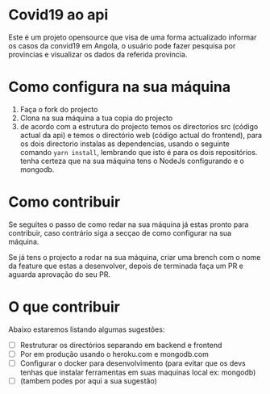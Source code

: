 # Covid19 ao api

Este é um projeto opensource que visa de uma forma actualizado informar os casos da convid19 em Angola, o usuário pode fazer pesquisa por provincias e visualizar os dados da referida provincia.

# Como configura na sua máquina

1. Faça o fork do projecto
2. Clona na sua máquina a tua copia do projecto
3. de acordo com a estrutura do projecto temos os directorios src (código actual da api) e temos o directório web (código actual do frontend), para os dois directorio instalas as dependencias, usando o seguinte comando `yarn install`, lembrando que isto é para os dois repositórios. tenha certeza que na sua máquina tens o NodeJs configurando e o mongodb.

# Como contribuir

Se seguites o passo de como redar na sua máquina já estas pronto para contribuir, caso contrário siga a secçao de como configurar na sua máquina.

Se já tens o projecto a rodar na sua máquina, criar uma brench com o nome da feature que estas a desenvolver, depois de terminada faça um PR e aguarda aprovação do seu PR.

# O que contribuir

Abaixo estaremos listando algumas sugestões:

- [ ] Restruturar os directórios separando em backend e frontend
- [ ] Por em produção usando o heroku.com e mongodb.com
- [ ] Configurar o docker para desenvolvimento (para evitar que os devs tenhas que instalar ferramentas em suas maquinas local ex: mongodb)
- [ ] (tambem podes por aqui a sua sugestão)
